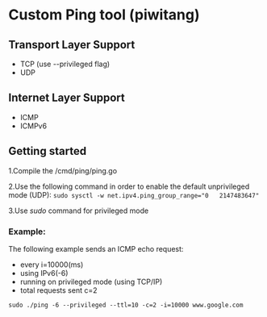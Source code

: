 # Custom Ping tool (piwitang)

## Transport Layer Support
- TCP (use --privileged flag)
- UDP

## Internet Layer Support
- ICMP
- ICMPv6

## Getting started
1.Compile the /cmd/ping/ping.go

2.Use the following command in order to enable the default unprivileged mode (UDP):
`
sudo sysctl -w net.ipv4.ping_group_range="0   2147483647"
`

3.Use *sudo* command for privileged mode

### Example:
The following example sends an ICMP echo request:
- every i=10000(ms)
- using IPv6(-6)
- running on privileged mode (using TCP/IP)
- total requests sent c=2

`
sudo ./ping -6 --privileged --ttl=10 -c=2 -i=10000 www.google.com  
`
